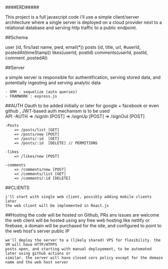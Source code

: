 ####ERD#####

This project is a full javascript code
i'll use a simple client/server architecture where 
a single server is deployed on a cloud provider next to a relational database 
and serving http traffic to a public endpoint. 

##Schema

user (id, firs/last name, pwd, email(*))
posts (id, title, url, #userId, postedAt(timeStamp))
likes(userId, postId)
comments(userId, postId, comment ,postedAt)


##Server 

a simple server is responsible for authentification, serving stored data, and potentially 
ingesting and serving analytic data 

    - ORM : sequelize (auto queries)
    - FRAMWORK : express.js 


##AUTH 
    Oauth to be added initially or later for google + facebook or even github ,
    JWT-based auth mechanism is to be used  
API 
    -AUTH 
        => /signIn [POST]
        => /signUp [POST]
        => /signOut [POST]
    
    -Posts 
        => /posts/list [GET]
        => /posts/new [POST]
        => /posts/:id  [GET]
        => /posts/:id  [DELETE] // PERMITIONS
    
    -likes 
        => /likes/new [POST]
    
    -comments 
        => /comments/new [POST]
        => /comments/list [GET]
        => /comments/:id [DELETE]

##CLIENTS 

    i'll start with single web client, possibly adding mobile clients later
    the web client will be implemented in React.js


##Hosting 
    the code will be hosted on Github, PRs ans issues are welcome 
    the web client will be hosted using any free web hosting like netlify or firebase, a domain 
    will be purchased for the site, and configured to point to the web host's server public IP 

    we'll deploy the server to a (likely shared) VPS for flexibility. the VM will have HTTP/HTPPS
    posts open, and starting with manual deployement, to be automated later using github actions or
    similar. the server will have closed cors policy except for the domain name and the web host server


